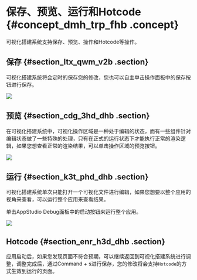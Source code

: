 # 保存、预览、运行和Hotcode {#concept_dmh_trp_fhb .concept}

可视化搭建系统支持保存、预览、操作和Hotcode等操作。

## 保存 {#section_ltx_qwm_v2b .section}

可视化搭建系统将会定时的保存您的修改，您也可以自主单击操作面板中的保存按钮进行保存。

![](http://static-aliyun-doc.oss-cn-hangzhou.aliyuncs.com/assets/img/17766/155893410440962_zh-CN.png)

## 预览 {#section_cdg_3hd_dhb .section}

在可视化搭建系统中，可视化操作区域是一种处于编辑的状态，而有一些组件针对编辑状态做了一些特殊的处理，只有在正式的运行状态下才能执行正常的渲染逻辑，如果您想查看正常的渲染结果，可以单击操作区域的预览按钮。

![](http://static-aliyun-doc.oss-cn-hangzhou.aliyuncs.com/assets/img/17766/155893410440963_zh-CN.png)

## 运行 {#section_k3t_phd_dhb .section}

可视化搭建系统单次只能打开一个可视化文件进行编辑，如果您想要以整个应用的视角来查看，可以运行整个应用来查看结果。

单击AppStudio Debug面板中的启动按钮来运行整个应用。

![](http://static-aliyun-doc.oss-cn-hangzhou.aliyuncs.com/assets/img/17766/155893410440964_zh-CN.png)

## Hotcode {#section_enr_h3d_dhb .section}

应用启动后，如果您发现页面不符合预期，可以继续返回到可视化搭建系统进行调整，调整完成后，通过Command + s进行保存，您的修改将会支持`Hotcode`的方式生效到运行的页面。

